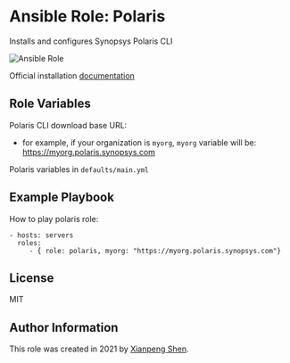 Ansible Role: Polaris
=========

Installs and configures Synopsys Polaris CLI

![Ansible Role](https://img.shields.io/ansible/role/55765)

Official installation [documentation](https://sig-docs.synopsys.com/polaris/topics/t_installing-cli.html)

Role Variables
--------------

Polaris CLI download base URL: 

* for example, if your organization is `myorg`, `myorg` variable will be: https://myorg.polaris.synopsys.com

Polaris variables in `defaults/main.yml`

Example Playbook
----------------

How to play polaris role:

    - hosts: servers
      roles:
         - { role: polaris, myorg: "https://myorg.polaris.synopsys.com"}

License
-------

MIT

Author Information
------------------

This role was created in 2021 by [Xianpeng Shen](https://shenxianpeng.github.io/).
